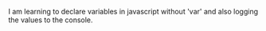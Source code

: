 I am learning to declare variables in javascript without 'var' and also logging the values to the console.
